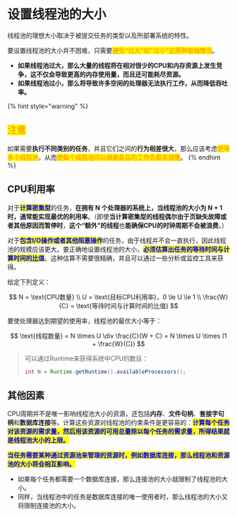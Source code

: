 # 设置线程池的大小

线程池的理想大小取决于被提交任务的类型以及所部署系统的特性。

要设置线程池的大小并不困难，只需要<mark style="color:orange;">**避免“过大”和“过小”这两种极端情况**</mark>。

* **如果线程池过大，那么大量的线程将在相对很少的CPU和内存资源上发生竞争，这不仅会导致更高的内存使用量，而且还可能耗尽资源。**
* **如果线程池过小，那么将导致许多空闲的处理器无法执行工作，从而降低吞吐率。**

{% hint style="warning" %}
## <mark style="color:orange;">注意</mark>

如果需要**执行不同类别的任务**，并且它们之间的**行为相差很大**，那么应该考虑<mark style="color:orange;">**使用多个线程池**</mark>，从而<mark style="color:orange;">**使每个线程池可以根据各自的工作负载来调整**</mark>。
{% endhint %}

## CPU利用率

对于<mark style="color:blue;">**计算密集型**</mark>的任务，**在拥有 N 个处理器的系统上，当线程池的大小为 N + 1 时，通常能实现最优的利用率**。（即使**当计算密集型的线程偶尔由于页缺失故障或者其他原因而暂停时**，**这个“额外”的线程**也**能确保CPU的时钟周期不会被浪费**。）

对于<mark style="color:blue;">**包含I/O操作或者其他阻塞操作**</mark>的任务，由于线程并不会一直执行，因此线程池的规模应该更大。要正确地设置线程池的大小，<mark style="color:blue;">**必须估算出任务的等待时间与计算时间的比值**</mark>。这种估算不需要很精确，并且可以通过一些分析或监控工具来获得。

给定下列定义：

$$
N = \text{CPU数量} \\ U = \text{目标CPU利用率}，0 \le U \le 1 \\ \frac{W}{C} = \text{等待时间与计算时间的比值}
$$

要使处理器达到期望的使用率，线程池的最优大小等于：

$$
\text{线程数量} = N \times U \div \frac{C}{W + C} = N \times U \times (1 + \frac{W}{C})
$$

> 可以通过Runtime来获得系统中CPU的数目：
>
> ```java
> int N = Runtime.getRuntime().availableProcessors();
> ```

## 其他因素

CPU周期并不是唯一影响线程池大小的资源，还包括**内存**、**文件句柄**、**套接字句柄**和**数据库连接**等。计算这些资源对线程池的约束条件是更容易的：<mark style="color:blue;">**计算每个任务对该资源的需求量，然后用该资源的可用总量除以每个任务的需求量，所得结果就是线程池大小的上限。**</mark>

<mark style="color:blue;">**当任务需要某种通过资源池来管理的资源时，例如数据库连接，那么线程池和资源池的大小将会相互影响。**</mark>

* 如果每个任务都需要一个数据库连接，那么连接池的大小就限制了线程池的大小。
* 同样，当线程池中的任务是数据库连接的唯一使用者时，那么线程池的大小又将限制连接池的大小。

